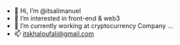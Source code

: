 - 👋 Hi, I’m @itsalimanuel
- 👀 I’m interested in front-end & web3
- 🌱 I’m currently working at cryptocurrency Company ...
- 📫 itskhaloufali@gmail.com


